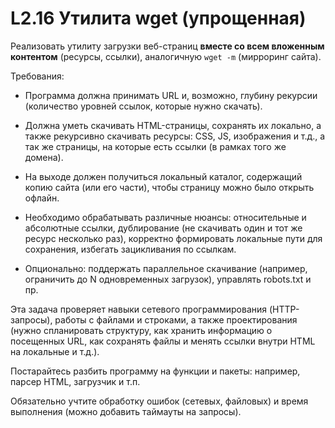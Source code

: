 # L2.16 Утилита wget (упрощенная)

Реализовать утилиту загрузки веб-страниц **вместе со всем вложенным контентом** (ресурсы, ссылки), аналогичную `wget -m` (мирроринг сайта).

Требования:

- Программа должна принимать URL и, возможно, глубину рекурсии (количество уровней ссылок, которые нужно скачать).

- Должна уметь скачивать HTML-страницы, сохранять их локально, а также рекурсивно скачивать ресурсы: CSS, JS, изображения и т.д., а так же страницы, на которые есть ссылки (в рамках того же домена).

- На выходе должен получиться локальный каталог, содержащий копию сайта (или его части), чтобы страницу можно было открыть офлайн.

- Необходимо обрабатывать различные нюансы: относительные и абсолютные ссылки, дублирование (не скачивать один и тот же ресурс несколько раз), корректно формировать локальные пути для сохранения, избегать зацикливания по ссылкам.

- Опционально: поддержать параллельное скачивание (например, ограничить до N одновременных загрузок), управлять robots.txt и пр.

Эта задача проверяет навыки сетевого программирования (HTTP-запросы), работы с файлами и строками, а также проектирования (нужно спланировать структуру, как хранить информацию о посещенных URL, как сохранять файлы и менять ссылки внутри HTML на локальные и т.д.).

Постарайтесь разбить программу на функции и пакеты: например, парсер HTML, загрузчик и т.п.

Обязательно учтите обработку ошибок (сетевых, файловых) и время выполнения (можно добавить таймауты на запросы).
